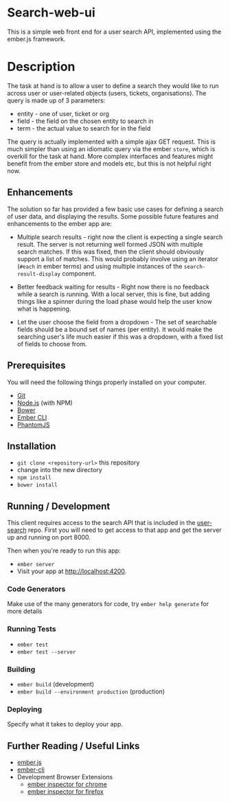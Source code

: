 # Search-web-ui

This is a simple web front end for a user search API, implemented using the ember.js framework.

# Description

The task at hand is to allow a user to define a search they would like to run across user or user-related objects (users, tickets, organisations). The query is made up of 3 parameters:

* entity - one of user, ticket or org
* field - the field on the chosen entity to search in
* term - the actual value to search for in the field

The query is actually implemented with a simple ajax GET request. This is much simpler than using an idiomatic query via the ember `store`, which is overkill for the task at hand. More complex interfaces and features might benefit from the ember store and models etc, but this is not helpful right now.

## Enhancements

The solution so far has provided a few basic use cases for defining a search of user data, and displaying the results. Some possible future features and enhancements to the ember app are:

* Multiple search results - right now the client is expecting a single search result. The server is not returning well formed JSON with multiple search matches. If this was fixed, then the client should obviously support a list of matches. This would probably involve using an iterator (`#each` in ember terms) and using multiple instances of the `search-result-display` component.

* Better feedback waiting for results - Right now there is no feedback while a search is running. With a local server, this is fine, but adding things like a spinner during the load phase would help the user know what is happening.

* Let the user choose the field from a dropdown - The set of searchable fields should be a bound set of names (per entity). It would make the searching user's life much easier if this was a dropdown, with a fixed list of fields to choose from.

## Prerequisites

You will need the following things properly installed on your computer.

* [Git](http://git-scm.com/)
* [Node.js](http://nodejs.org/) (with NPM)
* [Bower](http://bower.io/)
* [Ember CLI](http://ember-cli.com/)
* [PhantomJS](http://phantomjs.org/)

## Installation

* `git clone <repository-url>` this repository
* change into the new directory
* `npm install`
* `bower install`

## Running / Development

This client requires access to the search API that is included in the [user-search](https://github.com/eddiesholl/user-search) repo. First you will need to get access to that app and get the server up and running on port 8000.

Then when you're ready to run this app:

* `ember server`
* Visit your app at [http://localhost:4200](http://localhost:4200).

### Code Generators

Make use of the many generators for code, try `ember help generate` for more details

### Running Tests

* `ember test`
* `ember test --server`

### Building

* `ember build` (development)
* `ember build --environment production` (production)

### Deploying

Specify what it takes to deploy your app.

## Further Reading / Useful Links

* [ember.js](http://emberjs.com/)
* [ember-cli](http://ember-cli.com/)
* Development Browser Extensions
  * [ember inspector for chrome](https://chrome.google.com/webstore/detail/ember-inspector/bmdblncegkenkacieihfhpjfppoconhi)
  * [ember inspector for firefox](https://addons.mozilla.org/en-US/firefox/addon/ember-inspector/)
